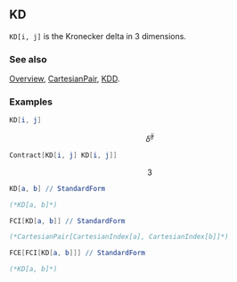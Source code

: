 ## KD

`KD[i, j]`  is the Kronecker delta in $3$ dimensions.

### See also

[Overview](Extra/FeynCalc.md), [CartesianPair](CartesianPair.md), [KDD](KDD.md).

### Examples

```mathematica
KD[i, j]
```

$$\bar{\delta }^{ij}$$

```mathematica
Contract[KD[i, j] KD[i, j]]
```

$$3$$

```mathematica
KD[a, b] // StandardForm

(*KD[a, b]*)
```

```mathematica
FCI[KD[a, b]] // StandardForm

(*CartesianPair[CartesianIndex[a], CartesianIndex[b]]*)
```

```mathematica
FCE[FCI[KD[a, b]]] // StandardForm

(*KD[a, b]*)
```
